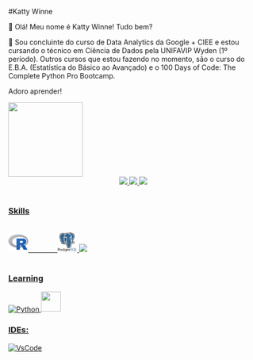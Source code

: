#Katty Winne

🚀 Olá! Meu nome é Katty Winne! Tudo bem? 

🧠 Sou concluinte do curso de Data Analytics da Google + CIEE e estou cursando o técnico em Ciência de Dados pela UNIFAVIP Wyden (1º período). Outros cursos que estou fazendo no momento, são o curso do E.B.A. (Estatística do Básico ao Avançado) e o 100 Days of Code: The Complete Python Pro Bootcamp.

Adoro aprender! 

<img src="https://i.imgur.com/Dl55YdT.gif" align="center" width="150" height="150">



<div align="center">
  <a href="https://github.com/KattyWinne">
  <img height="140em" src="https://github-readme-stats.vercel.app/api?username=KattyWinne&theme=radical"/>
  <img height="140em" src="https://github-readme-stats.vercel.app/api/top-langs/?username=KattyWinne&layout=compact&langs_count=7&theme=radical"/>
  <img height="140em" src="http://github-readme-streak-stats.herokuapp.com?user=KattyWinne&theme=radical&date_format=M%20j%5B%2C%20Y%5D"/>
</div>

<div style="display: inline_block"><br>

### Skills
<br>
<div align="left">
<img height="40" src="https://raw.githubusercontent.com/devicons/devicon/master/icons/r/r-original.svg">
&nbsp;&nbsp;&nbsp;&nbsp;&nbsp;&nbsp;&nbsp;&nbsp;&nbsp;&nbsp;&nbsp;&nbsp;&nbsp;
<a href="https://www.postgresql.org" target="_blank">
<img src="https://raw.githubusercontent.com/devicons/devicon/master/icons/postgresql/postgresql-original-wordmark.svg" alt="postgresql" width="40" height="40" />
<img height="30em" src="https://img.shields.io/badge/Tableau-92bcd1?style=for-the-badge&logo=Tableau&logoColor=22272E" />
     
</div>
<br>


### Learning

<img align="center" alt="Python" height="30" width="40" src="https://cdn.jsdelivr.net/gh/devicons/devicon/icons/python/python-original.svg" /> 
<code><img src="https://upload.wikimedia.org/wikipedia/commons/thumb/c/cf/New_Power_BI_Logo.svg/2048px-New_Power_BI_Logo.svg.png" width="40" height="40"></code>

### IDEs:

<img align="center" alt="VsCode" height="30" width="40" src="https://cdn.jsdelivr.net/gh/devicons/devicon/icons/vscode/vscode-original.svg" />

</div>






